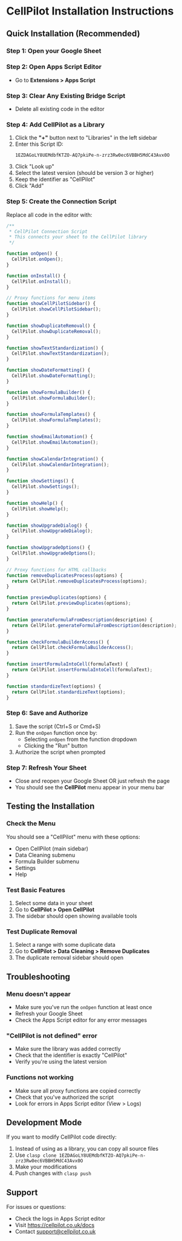 # CellPilot Installation Instructions

## Quick Installation (Recommended)

### Step 1: Open your Google Sheet

### Step 2: Open Apps Script Editor
- Go to **Extensions > Apps Script**

### Step 3: Clear Any Existing Bridge Script
- Delete all existing code in the editor

### Step 4: Add CellPilot as a Library
1. Click the **"+"** button next to "Libraries" in the left sidebar
2. Enter this Script ID:
   ```
   1EZDAGoLY8UEMdbfKTZO-AQ7pkiPe-n-zrz3Rw0ec6VBBH5MdC43Avx0O
   ```
3. Click "Look up"
4. Select the latest version (should be version 3 or higher)
5. Keep the identifier as "CellPilot"
6. Click "Add"

### Step 5: Create the Connection Script
Replace all code in the editor with:

```javascript
/**
 * CellPilot Connection Script
 * This connects your sheet to the CellPilot library
 */

function onOpen() {
  CellPilot.onOpen();
}

function onInstall() {
  CellPilot.onInstall();
}

// Proxy functions for menu items
function showCellPilotSidebar() {
  CellPilot.showCellPilotSidebar();
}

function showDuplicateRemoval() {
  CellPilot.showDuplicateRemoval();
}

function showTextStandardization() {
  CellPilot.showTextStandardization();
}

function showDateFormatting() {
  CellPilot.showDateFormatting();
}

function showFormulaBuilder() {
  CellPilot.showFormulaBuilder();
}

function showFormulaTemplates() {
  CellPilot.showFormulaTemplates();
}

function showEmailAutomation() {
  CellPilot.showEmailAutomation();
}

function showCalendarIntegration() {
  CellPilot.showCalendarIntegration();
}

function showSettings() {
  CellPilot.showSettings();
}

function showHelp() {
  CellPilot.showHelp();
}

function showUpgradeDialog() {
  CellPilot.showUpgradeDialog();
}

function showUpgradeOptions() {
  CellPilot.showUpgradeOptions();
}

// Proxy functions for HTML callbacks
function removeDuplicatesProcess(options) {
  return CellPilot.removeDuplicatesProcess(options);
}

function previewDuplicates(options) {
  return CellPilot.previewDuplicates(options);
}

function generateFormulaFromDescription(description) {
  return CellPilot.generateFormulaFromDescription(description);
}

function checkFormulaBuilderAccess() {
  return CellPilot.checkFormulaBuilderAccess();
}

function insertFormulaIntoCell(formulaText) {
  return CellPilot.insertFormulaIntoCell(formulaText);
}

function standardizeText(options) {
  return CellPilot.standardizeText(options);
}
```

### Step 6: Save and Authorize
1. Save the script (Ctrl+S or Cmd+S)
2. Run the `onOpen` function once by:
   - Selecting `onOpen` from the function dropdown
   - Clicking the "Run" button
3. Authorize the script when prompted

### Step 7: Refresh Your Sheet
- Close and reopen your Google Sheet OR just refresh the page
- You should see the **CellPilot** menu appear in your menu bar

## Testing the Installation

### Check the Menu
You should see a "CellPilot" menu with these options:
- Open CellPilot (main sidebar)
- Data Cleaning submenu
- Formula Builder submenu
- Settings
- Help

### Test Basic Features
1. Select some data in your sheet
2. Go to **CellPilot > Open CellPilot**
3. The sidebar should open showing available tools

### Test Duplicate Removal
1. Select a range with some duplicate data
2. Go to **CellPilot > Data Cleaning > Remove Duplicates**
3. The duplicate removal sidebar should open

## Troubleshooting

### Menu doesn't appear
- Make sure you've run the `onOpen` function at least once
- Refresh your Google Sheet
- Check the Apps Script editor for any error messages

### "CellPilot is not defined" error
- Make sure the library was added correctly
- Check that the identifier is exactly "CellPilot"
- Verify you're using the latest version

### Functions not working
- Make sure all proxy functions are copied correctly
- Check that you've authorized the script
- Look for errors in Apps Script editor (View > Logs)

## Development Mode

If you want to modify CellPilot code directly:
1. Instead of using as a library, you can copy all source files
2. Use `clasp clone 1EZDAGoLY8UEMdbfKTZO-AQ7pkiPe-n-zrz3Rw0ec6VBBH5MdC43Avx0O`
3. Make your modifications
4. Push changes with `clasp push`

## Support

For issues or questions:
- Check the logs in Apps Script editor
- Visit https://cellpilot.co.uk/docs
- Contact support@cellpilot.co.uk